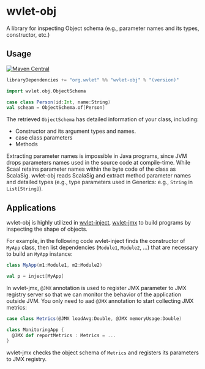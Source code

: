 wvlet-obj
======

A library for inspecting Object schema (e.g., parameter names and its types, constructor, etc.)

## Usage

[![Maven Central](https://maven-badges.herokuapp.com/maven-central/org.wvlet/wvlet-obj_2.11/badge.svg)](https://maven-badges.herokuapp.com/maven-central/org.wvlet/wvlet-obj_2.11/)

```scala
libraryDependencies += "org.wvlet" %% "wvlet-obj" % "(version)"
```


```scala
import wvlet.obj.ObjectSchema

case class Person(id:Int, name:String)
val scheam = ObjectSchema.of[Person]
```

The retrieved `ObjectSchema` has detailed information of your class, including:
* Constructor and its argument types and names.
* case class parameters
* Methods

Extracting parameter names is impossible in Java programs, since JVM drops parameters names used in the source code at compile-time. While Scaal retains parameter names within the byte code of the class as ScalaSig. wvlet-obj reads ScalaSig and extract method parameter names and
detailed types (e.g., type parameters used in Generics: e.g., `String` in `List[String]`).


## Applications

wvlet-obj is highly utilized in [wvlet-inject](../wvlet-inject), [wvlet-jmx](../wvlet-jmx) to build programs by inspecting the shape of objects.

For example, in the following code wvlet-inject finds the constructor of `MyApp` class, then list dependencies (`Module1`, `Module2`, ...) that are necessary to build an `MyApp` instance:
```scala
class MyApp(m1:Module1, m2:Module2)

val p = inject[MyApp]
```

In wvlet-jmx, `@JMX` annotation is used to register JMX parameter to JMX registry server so that we can monitor the behavior of the application outside JVM.
You only need to aad `@JMX` annotation to start collecting JMX metrics:

```scala
case class Metrics(@JMX loadAvg:Double, @JMX memoryUsage:Double)

class MonitoringApp {
  @JMX def reportMetrics : Metrics = ...
}
```

wvlet-jmx checks the object schema of `Metrics` and registers its parameters to JMX registry.


